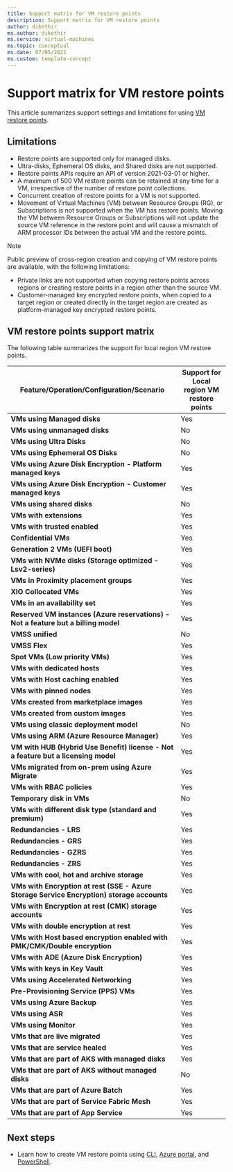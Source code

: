 ```yaml
---
title: Support matrix for VM restore points
description: Support matrix for VM restore points
author: dikethir
ms.author: dikethir
ms.service: virtual-machines
ms.topic: conceptual
ms.date: 07/05/2022
ms.custom: template-concept
---
```


# Support matrix for VM restore points

This article summarizes support settings and limitations for using [VM restore points](virtual-machines-create-restore-points.md).


## Limitations

- Restore points are supported only for managed disks. 
- Ultra-disks, Ephemeral OS disks, and Shared disks are not supported. 
- Restore points APIs require an API of version 2021-03-01 or higher. 
- A maximum of 500 VM restore points can be retained at any time for a VM, irrespective of the number of restore point collections. 
- Concurrent creation of restore points for a VM is not supported. 
- Movement of Virtual Machines (VM) between Resource Groups (RG), or Subscriptions is not supported when the VM has restore points. Moving the VM between Resource Groups or Subscriptions will not update the source VM reference in the restore point and will cause a mismatch of ARM processor IDs between the actual VM and the restore points. 
 > [!Note]
 > Public preview of cross-region creation and copying of VM restore points are available, with the following limitations: 
 > - Private links are not supported when copying restore points across regions or creating restore points in a region other than the source VM. 
 > - Customer-managed key encrypted restore points, when copied to a target region or created directly in the target region are created as platform-managed key encrypted restore points.

## VM restore points support matrix

The following table summarizes the support for local region VM restore points.

**Feature/Operation/Configuration/Scenario** | **Support for Local region VM restore points**
--- | ---
**VMs using Managed disks** | Yes
**VMs using unmanaged disks** | No
**VMs using Ultra Disks** | No
**VMs using Ephemeral OS Disks** | No
**VMs using Azure Disk Encryption - Platform managed keys** | Yes
**VMs using Azure Disk Encryption - Customer managed keys** | Yes
**VMs using shared disks** | No
**VMs with extensions** | Yes
**VMs with trusted enabled** | Yes
**Confidential VMs** | Yes
**Generation 2 VMs (UEFI boot)** | Yes
**VMs with NVMe disks (Storage optimized - Lsv2-series)** | Yes
**VMs in Proximity placement groups** | Yes
**XIO Collocated VMs** | Yes
**VMs in an availability set** | Yes
**Reserved VM instances (Azure reservations) - Not a feature but a billing model** | Yes
**VMSS unified** | No
**VMSS Flex** | Yes
**Spot VMs (Low priority VMs)** | Yes
**VMs with dedicated hosts** | Yes
**VMs with Host caching enabled** | Yes
**VMs with pinned nodes** | Yes
**VMs created from marketplace images** | Yes
**VMs created from custom images** | Yes
**VMs using classic deployment model** | No
**VMs using ARM (Azure Resource Manager)** | Yes
**VM with HUB (Hybrid Use Benefit) license - Not a feature but a licensing model** | Yes
**VMs migrated from on-prem using Azure Migrate** | Yes
**VMs with RBAC policies** | Yes
**Temporary disk in VMs** | No
**VMs with different disk type (standard and premium)** | Yes
**Redundancies - LRS** | Yes
**Redundancies - GRS** | Yes
**Redundancies - GZRS** | Yes
**Redundancies - ZRS** | Yes
**VMs with cool, hot and archive storage** | Yes
**VMs with Encryption at rest (SSE - Azure Storage Service Encryption) storage accounts** | Yes
**VMs with Encryption at rest (CMK) storage accounts** | Yes
**VMs with double encryption at rest** | Yes
**VMs with Host based encryption enabled with PMK/CMK/Double encryption** | Yes
**VMs with ADE (Azure Disk Encryption)** | Yes
**VMs with keys in Key Vault** | Yes
**VMs using Accelerated Networking** | Yes
**Pre-Provisioning Service (PPS) VMs** | Yes
**VMs using Azure Backup** | Yes
**VMs using ASR** | Yes
**VMs using Monitor** | Yes
**VMs that are live migrated** | Yes
**VMs that are service healed** | Yes
**VMs that are part of AKS with managed disks** | Yes
**VMs that are part of AKS without managed disks** | No
**VMs that are part of Azure Batch** | Yes
**VMs that are part of Service Fabric Mesh** | Yes
**VMs that are part of App Service** | Yes

## Next steps

- Learn how to create VM restore points using [CLI](virtual-machines-create-restore-points-cli.md), [Azure portal](virtual-machines-create-restore-points-portal.md), and [PowerShell](virtual-machines-create-restore-points-powershell.md).